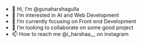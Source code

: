 - 👋 Hi, I’m @gunaharshagulla
- 👀 I’m interested in AI and Web Development 
- 🌱 I’m currently focusing on Front end Development
- 💞️ I’m looking to collaborate on some good project
- 📫 How to reach me @i_harshaa__ on instagram


<!---
gunaharshagulla/gunaharshagulla is a ✨ special ✨ repository because its `README.md` (this file) appears on your GitHub profile.
You can click the Preview link to take a look at your changes.
--->
